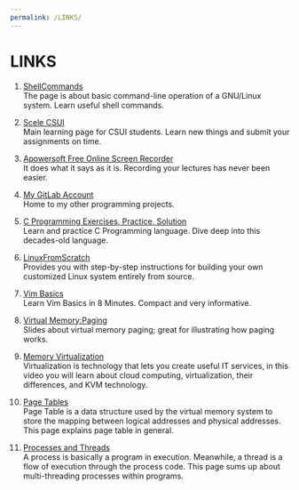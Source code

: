 ```yaml
---
permalink: /LINKS/
---
```


# LINKS

1. [ShellCommands](https://wiki.debian.org/ShellCommands)<br>
The page is about basic command-line operation of a GNU/Linux system. Learn useful shell commands.

2. [Scele CSUI](https://scele.cs.ui.ac.id/)<br>
Main learning page for CSUI students. Learn new things and submit your assignments on time.

3. [Apowersoft Free Online Screen Recorder](https://www.apowersoft.com/free-online-screen-recorder)<br>
It does what it says as it is. Recording your lectures has never been easier.

4. [My GitLab Account](https://gitlab.com/fathan.muhammad01)<br>
Home to my other programming projects.

5. [C Programming Exercises, Practice, Solution](https://w3resource.com/c-programming-exercises/)<br>
Learn and practice C Programming language. Dive deep into this decades-old language.

6. [LinuxFromScratch](https://www.linuxfromscratch.org/lfs/view/stable/)<br>
Provides you with step-by-step instructions for building your own customized Linux system entirely from source.

7. [Vim Basics](https://www.youtube.com/watch?v=ggSyF1SVFr4)<br>
Learn Vim Basics in 8 Minutes. Compact and very informative.

8. [Virtual Memory:Paging](https://www.cs.unc.edu/~porter/courses/comp530/f20/slides/paging.pdf)<br>
Slides about virtual memory paging; great for illustrating how paging works.

9. [Memory Virtualization](https://www.youtube.com/watch?v=A3qvxIgrhgY)<br>
Virtualization is technology that lets you create useful IT services, in this video you will learn about cloud computing, virtualization, their differences, and KVM technology.

10. [Page Tables](https://www.javatpoint.com/os-page-table)<br>
Page Table is a data structure used by the virtual memory system to store the mapping between logical addresses and physical addresses. This page explains page table in general.

11. [Processes and Threads](https://www.tutorialspoint.com/operating_system/os_multi_threading.htm)<br>
A process is basically a program in execution. Meanwhile, a thread is a flow of execution through the process code. This page sums up about multi-threading processes within programs.